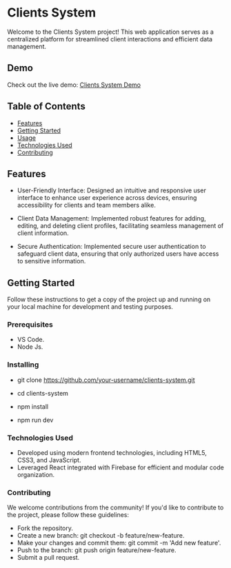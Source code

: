 # Clients System

Welcome to the Clients System project! This web application serves as a centralized platform for streamlined client interactions and efficient data management.

## Demo

Check out the live demo: [Clients System Demo](https://clientssystem.netlify.app/)

## Table of Contents

- [Features](#features)
- [Getting Started](#getting-started)
- [Usage](#usage)
- [Technologies Used](#technologies-used)
- [Contributing](#contributing)


## Features

- User-Friendly Interface:
  Designed an intuitive and responsive user interface to enhance user experience across devices, ensuring accessibility for clients and team members alike.

- Client Data Management:
  Implemented robust features for adding, editing, and deleting client profiles, facilitating seamless management of client information.

- Secure Authentication:
  Implemented secure user authentication to safeguard client data, ensuring that only authorized users have access to sensitive information.


## Getting Started

Follow these instructions to get a copy of the project up and running on your local machine for development and testing purposes.

### Prerequisites

- VS Code.
- Node Js.

### Installing

- git clone https://github.com/your-username/clients-system.git

- cd clients-system

- npm install

- npm run dev

### Technologies Used

- Developed using modern frontend technologies, including HTML5, CSS3, and JavaScript.
- Leveraged React integrated with Firebase for efficient and modular code organization.

### Contributing

We welcome contributions from the community! If you'd like to contribute to the project, please follow these guidelines:

- Fork the repository.
- Create a new branch: git checkout -b feature/new-feature.
- Make your changes and commit them: git commit -m 'Add new feature'.
- Push to the branch: git push origin feature/new-feature.
- Submit a pull request.
